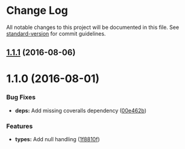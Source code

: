 # Change Log

All notable changes to this project will be documented in this file. See [standard-version](https://github.com/conventional-changelog/standard-version) for commit guidelines.

<a name="1.1.1"></a>
## [1.1.1](https://github.com/JaKXz/type-convert/compare/v1.1.0...v1.1.1) (2016-08-06)



<a name="1.1.0"></a>
# 1.1.0 (2016-08-01)


### Bug Fixes

* **deps:** Add missing coveralls dependency ([00e462b](https://github.com/JaKXz/type-convert/commit/00e462b))


### Features

* **types:** Add null handling ([1f8810f](https://github.com/JaKXz/type-convert/commit/1f8810f))
